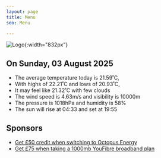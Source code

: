 ```yaml
---
layout: page
title: Menu
seo: Menu

---
```


![Logo](/images/logo.jpg){:width="832px"}

<!-- weather_marker starts -->
## On Sunday, 03 August 2025

- The average temperature today is 21.59˚C,
- With highs of 22.21˚C and lows of 20.93˚C,
- It may feel like 21.32˚C with few clouds
- The wind speed is 4.63m/s and visibility is 10000m
- The pressure is 1018hPa and humidity is 58%
- The sun will rise at 04:33 and set at 19:55

<!-- weather_marker ends -->

## Sponsors

- [Get £50 credit when switching to Octopus Energy](https://bit.ly/3oD1nnS)
- [Get £75 when taking a 1000mb YouFibre broadband plan](https://aklam.io/91zWhU?)
